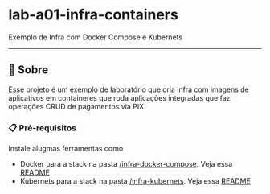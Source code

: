 # lab-a01-infra-containers

Exemplo de Infra com Docker Compose e Kubernets

---

## 🚀 Sobre

Esse projeto é um exemplo de laboratório que cria infra com imagens de aplicativos em containeres que roda aplicações 
integradas que faz operações CRUD de pagamentos via PIX.

### 📋 Pré-requisitos

Instale alugmas ferramentas como

* Docker para a stack na pasta [/infra-docker-compose](./infra-docker-compose). Veja essa [README](./infra-docker-compose/README.md)
* Kubernets para a stack na pasta [/infra-kubernets](./infra-kubernets). Veja essa [README](./infra-kubernets/README.md)
